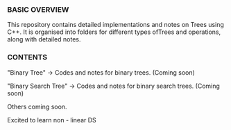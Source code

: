 ### BASIC OVERVIEW ###

This repository contains detailed implementations and notes on Trees using C++.
It is organised into folders for different types ofTrees and operations, along with detailed notes.

### CONTENTS ###

"Binary Tree" -> Codes and notes for binary trees. (Coming soon)

"Binary Search Tree" -> Codes and notes for binary search trees. (Coming soon)

Others coming soon.

Excited to learn non - linear DS 


